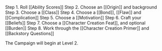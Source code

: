 
Step 1. Roll [[Ability Scores]] 
Step 2. Choose an [[Origin]] and background
Step 3. Choose a [[Class]]
Step 4. Choose a [[Bond]], [[Flaw]] and [[Complication]]
Step 5. Choose a [[Motivation]]
Step 6. Craft your [[Beliefs]]
Step 7.  Choose a [[Character Creation Feat]], and optional [[Burden]]
Step 8. Work through the [[Character Creation Primer]] and [[Backstory Questions]]

The Campaign will begin at Level 2.





